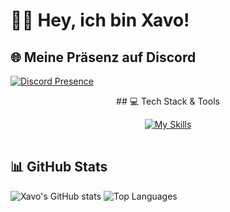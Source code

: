 # 👋🏼 Hey, ich bin Xavo!
## 🌐 Meine Präsenz auf Discord

[![Discord Presence](https://lanyard.cnrad.dev/api/1314991090616766564)](https://discord.com/users/1314991090616766564)

<div align="center">
  <table>
## 💻 Tech Stack & Tools

[![My Skills](https://skillicons.dev/icons?i=python,nodejs,pycharm,webstorm,discord)](https://skillicons.dev)
</table>
</div>

## 📊 GitHub Stats

![Xavo's GitHub stats](https://github-readme-stats.vercel.app/api?username=xavoyx&show_icons=true&theme=tokyonight&hide_title=true)  ![Top Languages](https://github-readme-stats.vercel.app/api/top-langs/?username=xavoyx&hide=javascript,html&layout=compact&theme=tokyonight)
